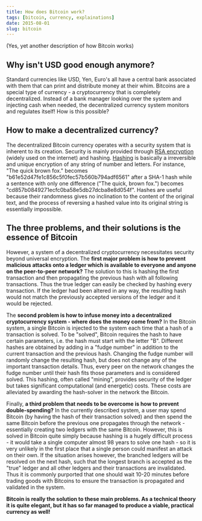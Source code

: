 ```yaml
---
title: How does Bitcoin work? 
tags: [bitcoin, currency, explainations]
date: 2015-08-01
slug: bitcoin
---
```


(Yes, yet another description of how Bitcoin works)

## Why isn't USD good enough anymore?

Standard currencies like USD, Yen, Euro's all have a central bank associated with them that can print and distribute money at their whim. Bitcoins are a special type of currency - a cryptocurrency that is completely decentralized. Instead of a bank manager looking over the system and injecting cash when needed, the decentralized currency system monitors and regulates itself! How is this possible?

## How to make a decentralized currency?

The decentralized Bitcoin currency operates with a security system that is inherent to its creation. Security is mainly provided through [RSA encryption](http://en.wikipedia.org/wiki/RSA_(cryptosystem)) (widely used on the internet) and hashing. [Hashing](http://en.wikipedia.org/wiki/Hash_function) is basically a irreversible and unique encryption of any string of number and letters. For instance, "The quick brown fox." becomes "b61e52d47fe1c856c5f0fec57b560b794adf6561" after a SHA-1 hash while a sentence with only one difference ("The quick, brown fox.") becomes "cd857b0849271ecfc0ba58e5db27dcba8e8d054f". Hashes are useful because their randomness gives no inclination to the content of the original text, and the process of reversing a hashed value into its original string is essentially impossible.

## The three problems, and their solutions is the essence of Bitcoin

However, a system of a decentralized cryptocurrency necessitates security beyond universal encryption. The **first major problem is how to prevent malicious attacks onto a ledger which is available to everyone and anyone on the peer-to-peer network?** The solution to this is hashing the first transaction and then propagating the previous hash with all following transactions. Thus the true ledger can easily be checked by hashing every transaction. If the ledger had been altered in any way, the resulting hash would not match the previously accepted versions of the ledger and it would be rejected.

The **second problem is how to infuse money into a decentralized cryptocurrency system - where does the money come from?** In the Bitcoin system, a single Bitcoin is injected to the system each time that a hash of a transaction is solved. To be "solved", Bitcoin requires the hash to have certain parameters, i.e. the hash must start with the letter "B". Different hashes are obtained by adding in a "fudge number" in addition to the current transaction and the previous hash. Changing the fudge number will randomly change the resulting hash, but does not change any of the important transaction details. Thus, every peer on the network changes the fudge number until their hash fits those parameters and is considered solved. This hashing, often called "mining", provides security of the ledger but takes significant computational (and energetic) costs. These costs are alleviated by awarding the hash-solver in the network the Bitcoin.

Finally, **a third problem that needs to be overcome is how to prevent double-spending?** In the currently described system, a user may spend Bitcoin (by having the hash of their transaction solved) and then spend the same Bitcoin before the previous one propagates through the network - essentially creating two ledgers with the same Bitcoin. However, this is solved in Bitcoin quite simply because hashing is a hugely difficult process - it would take a single computer almost 98 years to solve one hash - so it is very unlikely in the first place that a single person could manifest an attack on their own. If the situation arises however, the branched ledgers will be resolved on the next hash, such that the longest branch is accepted as the "true" ledger and all other ledgers and their transactions are invalidated. Thus it is commonly purported that one should wait 10-20 minutes before trading goods with Bitcoins to ensure the transaction is propagated and validated in the system.

**Bitcoin is really the solution to these main problems. As a technical theory it is quite elegant, but it has so far managed to produce a viable, practical currency as well!**

